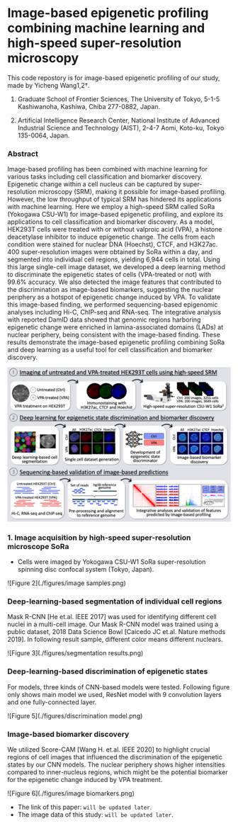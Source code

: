 # **Image-based epigenetic profiling combining machine learning and high-speed super-resolution microscopy**

This code repostory is for image-based epigenetic profiling of our study, made by Yicheng Wang1,2†.

1. Graduate School of Frontier Sciences, The University of Tokyo, 5-1-5 Kashiwanoha, Kashiwa, Chiba 277-0882, Japan.

2. Artificial Intelligence Research Center, National Institute of Advanced Industrial Science and Technology (AIST), 2-4-7 Aomi, Koto-ku, Tokyo 135-0064, Japan.

   

### Abstract

Image-based profiling has been combined with machine learning for various tasks including cell classification and biomarker discovery. Epigenetic change within a cell nucleus can be captured by super-resolution microscopy (SRM), making it possible for image-based profiling. However, the low throughput of typical SRM has hindered its applications with machine learning. Here we employ a high-speed SRM called SoRa (Yokogawa CSU-W1) for image-based epigenetic profiling, and explore its applications to cell classification and biomarker discovery. As a model, HEK293T cells were treated with or without valproic acid (VPA), a histone deacetylase inhibitor to induce epigenetic change. The cells from each condition were stained for nuclear DNA (Hoechst), CTCF, and H3K27ac. 400 super-resolution images were obtained by SoRa within a day, and segmented into individual cell regions, yielding 6,944 cells in total. Using this large single-cell image dataset, we developed a deep learning method to discriminate the epigenetic states of cells (VPA-treated or not) with 99.6% accuracy. We also detected the image features that contributed to the discrimination as image-based biomarkers, suggesting the nuclear periphery as a hotspot of epigenetic change induced by VPA. To validate this image-based finding, we performed sequencing-based epigenomic analyses including Hi-C, ChIP-seq and RNA-seq. The integrative analysis with reported DamID data showed that genomic regions harboring epigenetic change were enriched in lamina-associated domains (LADs) at nuclear periphery, being consistent with the image-based finding. These results demonstrate the image-based epigenetic profiling combining SoRa and deep learning as a useful tool for cell classification and biomarker discovery.

![Figure 1](./figures/outline.png)

### 1. Image acquisition by high-speed super-resolution microscope SoRa

* Cells were imaged by Yokogawa CSU-W1 SoRa super-resolution spinning disc confocal system (Tokyo, Japan).



![Figure 2](./figures/image samples.png) 



### Deep-learning-based segmentation of individual cell regions

Mask R-CNN [He et.al. IEEE 2017] was used for identifying different cell nuclei in a multi-cell image. Our Mask R-CNN model was trained using a public dataset, 2018 Data Science Bowl [Caicedo JC et.al. Nature methods 2019]. In following result sample, different color means different nuclears.

![Figure 3](./figures/segmentation results.png)

### Deep-learning-based discrimination of epigenetic states

For models, three kinds of CNN-based models were tested. Following figure only shows main model we used, ResNet model with 9 convolution layers and one fully-connected layer.

![Figure 5](./figures/discrimination model.png)



### Image-based biomarker discovery

We utilized Score-CAM [Wang H. et.al. IEEE 2020] to highlight crucial regions of cell images that influenced the  discrimination of the epigenetic states by our CNN models. The nuclear periphery shows higher intensities compared to inner-nucleus regions, which might be the potential biomarker for the epigenetic change induced by VPA treatment.

![Figure 6](./figures/image biomarkers.png)



- The link of this paper: `will be updated later`.
- The image data of this study: `will be updated later`.
